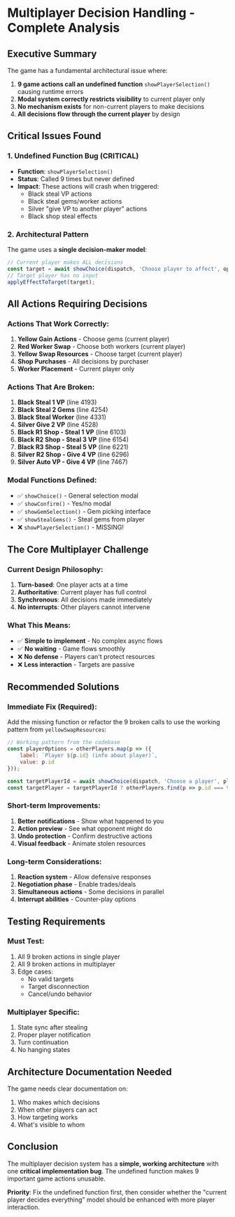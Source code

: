 # Multiplayer Decision Handling - Complete Analysis

## Executive Summary

The game has a fundamental architectural issue where:
1. **9 game actions call an undefined function** `showPlayerSelection()` causing runtime errors
2. **Modal system correctly restricts visibility** to current player only
3. **No mechanism exists** for non-current players to make decisions
4. **All decisions flow through the current player** by design

## Critical Issues Found

### 1. Undefined Function Bug (CRITICAL)
- **Function**: `showPlayerSelection()` 
- **Status**: Called 9 times but never defined
- **Impact**: These actions will crash when triggered:
  - Black steal VP actions
  - Black steal gems/worker actions  
  - Silver "give VP to another player" actions
  - Black shop steal effects

### 2. Architectural Pattern
The game uses a **single decision-maker model**:
```javascript
// Current player makes ALL decisions
const target = await showChoice(dispatch, 'Choose player to affect', options);
// Target player has no input
applyEffectToTarget(target);
```

## All Actions Requiring Decisions

### Actions That Work Correctly:
1. **Yellow Gain Actions** - Choose gems (current player)
2. **Red Worker Swap** - Choose both workers (current player) 
3. **Yellow Swap Resources** - Choose target (current player)
4. **Shop Purchases** - All decisions by purchaser
5. **Worker Placement** - Current player only

### Actions That Are Broken:
1. **Black Steal 1 VP** (line 4193)
2. **Black Steal 2 Gems** (line 4254)
3. **Black Steal Worker** (line 4331)
4. **Silver Give 2 VP** (line 4528)
5. **Black R1 Shop - Steal 1 VP** (line 6103)
6. **Black R2 Shop - Steal 3 VP** (line 6154)
7. **Black R3 Shop - Steal 5 VP** (line 6221)
8. **Silver R2 Shop - Give 4 VP** (line 6296)
9. **Silver Auto VP - Give 4 VP** (line 7467)

### Modal Functions Defined:
- ✅ `showChoice()` - General selection modal
- ✅ `showConfirm()` - Yes/no modal
- ✅ `showGemSelection()` - Gem picking interface
- ✅ `showStealGems()` - Steal gems from player
- ❌ `showPlayerSelection()` - MISSING!

## The Core Multiplayer Challenge

### Current Design Philosophy:
1. **Turn-based**: One player acts at a time
2. **Authoritative**: Current player has full control
3. **Synchronous**: All decisions made immediately
4. **No interrupts**: Other players cannot intervene

### What This Means:
- ✅ **Simple to implement** - No complex async flows
- ✅ **No waiting** - Game flows smoothly
- ❌ **No defense** - Players can't protect resources
- ❌ **Less interaction** - Targets are passive

## Recommended Solutions

### Immediate Fix (Required):
Add the missing function or refactor the 9 broken calls to use the working pattern from `yellowSwapResources`:

```javascript
// Working pattern from the codebase
const playerOptions = otherPlayers.map(p => ({
    label: `Player ${p.id} (info about player)`,
    value: p.id
}));

const targetPlayerId = await showChoice(dispatch, 'Choose a player', playerOptions);
const targetPlayer = targetPlayerId ? otherPlayers.find(p => p.id === targetPlayerId) : null;
```

### Short-term Improvements:
1. **Better notifications** - Show what happened to you
2. **Action preview** - See what opponent might do
3. **Undo protection** - Confirm destructive actions
4. **Visual feedback** - Animate stolen resources

### Long-term Considerations:
1. **Reaction system** - Allow defensive responses
2. **Negotiation phase** - Enable trades/deals
3. **Simultaneous actions** - Some decisions in parallel
4. **Interrupt abilities** - Counter-play options

## Testing Requirements

### Must Test:
1. All 9 broken actions in single player
2. All 9 broken actions in multiplayer
3. Edge cases:
   - No valid targets
   - Target disconnection
   - Cancel/undo behavior

### Multiplayer Specific:
1. State sync after stealing
2. Proper player notification
3. Turn continuation
4. No hanging states

## Architecture Documentation Needed

The game needs clear documentation on:
1. Who makes which decisions
2. When other players can act
3. How targeting works
4. What's visible to whom

## Conclusion

The multiplayer decision system has a **simple, working architecture** with one **critical implementation bug**. The undefined function makes 9 important game actions unusable. 

**Priority**: Fix the undefined function first, then consider whether the "current player decides everything" model should be enhanced with more player interaction.